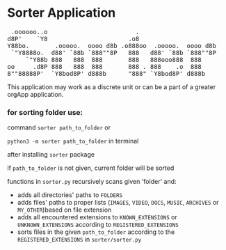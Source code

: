 # Sorter Application
<pre>
 .oooooo..o                        .                      
d8P'    `Y8                      .o8                      
Y88bo.       .ooooo.  oooo d8b .o888oo  .ooooo.  oooo d8b 
 `"Y8888o.  d88' `88b `888""8P   888   d88' `88b `888""8P 
     `"Y88b 888   888  888       888   888ooo888  888     
oo     .d8P 888   888  888       888 . 888    .o  888     
8""88888P'  `Y8bod8P' d888b      "888" `Y8bod8P' d888b    
</pre>

This application may work as a discrete unit or can be 
a part of a greater orgApp application.

### for sorting folder use:

command `sorter path_to_folder` or

`python3 -m sorter path_to_folder` in terminal

after installing `sorter` package

if `path_to_folder` is not given, current folder will be sorted

functions in `sorter.py` recursively scans given 'folder' and:
* adds all directories' paths to `FOLDERS`
* adds files' paths to proper lists (`IMAGES`, `VIDEO`, `DOCS`, `MUSIC`, `ARCHIVES` or `MY_OTHER`)based on file extension
* adds all encountered extensions to `KNOWN_EXTENSIONS` or `UNKNOWN_EXTENSIONS` according to `REGISTERED_EXTENSIONS`
* sorts files in the given `path_to_folder` according to the `REGISTERED_EXTENSIONS` in `sorter/sorter.py`